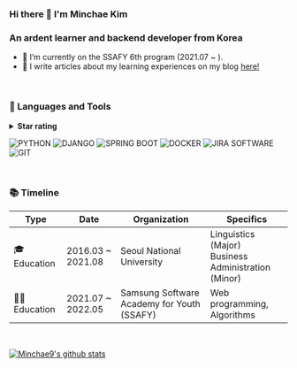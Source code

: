 ### Hi there 👋 I'm Minchae Kim

<h3 align="left">An ardent learner and backend developer from Korea</h3>

- 🌱 I’m currently on the SSAFY 6th program (2021.07 ~ ).
- 📝 I write articles about my learning experiences on my blog [here!](https://itzmeee.tistory.com)

<br>
<h3 align="left">🍒 Languages and Tools</h3>
<details><summary><b>Star rating</b></summary>

<ul>

<li>⭐: Just started learning. Able to read and understand code.</li>

<li>⭐⭐: Able to adjust and modify code according to one's purpose.</li>

<li>⭐⭐⭐: Capable of implementing basic functions (e.g. signup, login, CRUD)</li>

<li>⭐⭐⭐⭐: Can use it to cooperate with others.</li>

<li>⭐⭐⭐⭐⭐: Can teach others about it.</li>

</ul>

</details></div>

<p align="center">
  
  ![PYTHON](https://img.shields.io/badge/PYTHON-★★★★★-3776AB?style=plastic&logo=Python&logoColor=white)
  ![DJANGO](https://img.shields.io/badge/DJANGO-★★★★☆-092E20?style=plastic&logo=Django&logoColor=white)
  ![SPRING BOOT](https://img.shields.io/badge/SPRING_BOOT-★★★☆☆-6DB33F?style=plastic&logo=Springboot&logoColor=white)
  ![DOCKER](https://img.shields.io/badge/DOCKER-★☆☆☆☆-2496ED?style=plastic&logo=Docker&logoColor=white)
  ![JIRA SOFTWARE](https://img.shields.io/badge/JIRA_SOFTWARE-★★★★☆-0052CC?style=plastic&logo=Jirasoftware&logoColor=white)
  ![GIT](https://img.shields.io/badge/GIT-★★★★☆-F05032?style=plastic&logo=Git&logoColor=white)
  
  <!--| skill | level |
  |---|---|
  |<div align=center><img src="https://img.shields.io/badge/python-3776AB?style=for-the-badge&logo=python&logoColor=white"></div>|⭐⭐⭐⭐⭐|
  |<div align=center><img src="https://img.shields.io/badge/django-092E20?style=for-the-badge&logo=django&logoColor=white"></div>|⭐⭐⭐⭐|
  |<div align=center><img src="https://img.shields.io/badge/spring-6DB33F?style=for-the-badge&logo=spring&logoColor=white"><img src="https://img.shields.io/badge/springboot-6DB33F?style=for-the-badge&logo=springboot&logoColor=white"></div>|⭐⭐⭐|
  |<div align=center><img src="https://img.shields.io/badge/amazonaws-232F3E?style=for-the-badge&logo=amazonaws&logoColor=white"><img src="https://img.shields.io/badge/docker-2496ED?style=for-the-badge&logo=docker&logoColor=white"></div>|⭐|
  |<div align=center><img src="https://img.shields.io/badge/jirasoftware-0052CC?style=for-the-badge&logo=jirasoftware&logoColor=white"></div>|⭐⭐⭐⭐|
  |<div align=center><img src="https://img.shields.io/badge/git-F05032?style=for-the-badge&logo=git&logoColor=white"></div>|⭐⭐⭐⭐|-->
<div>
</p>
<br>
<h3 align="left">📚 Timeline</h3>

| Type | Date | Organization | Specifics |
|---|---|---|---|
| 🎓 Education | 2016.03 ~ 2021.08 | Seoul National University | Linguistics (Major)<br>Business Administration (Minor) |
| 👩‍💻 Education | 2021.07 ~ 2022.05 | Samsung Software Academy for Youth (SSAFY) | Web programming, Algorithms |


<!--<p><img align="left" src="https://github-readme-stats.vercel.app/api/top-langs?username=minchae9&show_icons=true&locale=en&layout=compact" alt="minchae9" /><img align="center" src="https://github-readme-stats.vercel.app/api?username=minchae9&show_icons=true&locale=en" alt="minchae9" /></p>

<p><img align="center" src="https://github-readme-streak-stats.herokuapp.com/?user=minchae9&" alt="minchae9" /></p>-->
<br>

[![Minchae9's github stats](https://github-readme-stats.vercel.app/api?username=minchae9)](https://github.com/anuraghazra/github-readme-stats)



<!--
**minchae9/minchae9** is a ✨ _special_ ✨ repository because its `README.md` (this file) appears on your GitHub profile.

Here are some ideas to get you started:

- 🔭 I’m currently working on ...
- 🌱 I’m currently learning ...
- 👯 I’m looking to collaborate on ...
- 🤔 I’m looking for help with ...
- 💬 Ask me about ...
- 📫 How to reach me: ...
- 😄 Pronouns: ...
- ⚡ Fun fact: ...
-->
